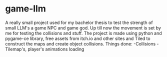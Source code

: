 # game-llm
A really small project used for my bachelor thesis to test the strength of small LLM's a game NPC and game god.
Up till now the movement is set by me for testing the collisions and stuff.
The project is made using python and pygame-ce library, free assets from itch.io and other sites and Tiled to construct
the maps and create object collisions.
Things done:
-Collisions
-Tilemap's, player's animations loading

